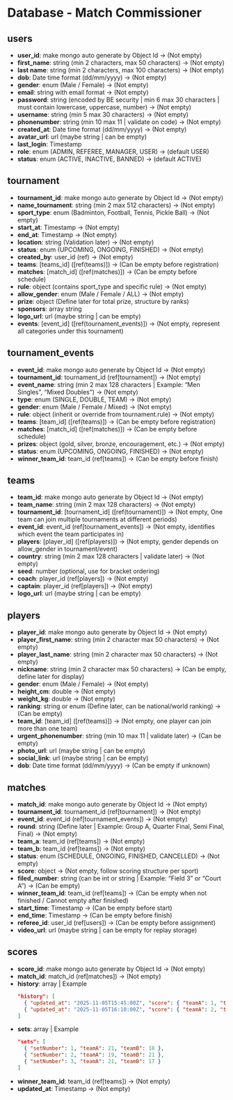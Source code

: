 # Database - Match Commissioner

## users
- **user_id**: make mongo auto generate by Object Id → (Not empty)
- **first_name**: string (min 2 characters, max 50 characters) → (Not empty)
- **last name**: string (min 2 characters, max 100 characters) → (Not empty)
- **dob**: Date time format (dd/mm/yyyy) → (Not empty)
- **gender**: enum (Male / Female) → (Not empty)
- **email**: string with email format → (Not empty)
- **password**: string (encoded by BE security | min 6 max 30 characters | must contain lowercase, uppercase, number) → (Not empty)
- **username**: string (min 5 max 30 characters) → (Not empty)
- **phonenumber**: string (min 10 max 11 | validate on code) → (Not empty)
- **created_at**: Date time format (dd/mm/yyyy) → (Not empty)
- **avatar_url**: url (maybe string | can be empty)
- **last_login**: Timestamp
- **role**: enum (ADMIN, REFEREE, MANAGER, USER) → (default USER)
- **status**: enum (ACTIVE, INACTIVE, BANNED) → (default ACTIVE)

## tournament
- **tournament_id**: make mongo auto generate by Object Id → (Not empty)
- **name_tournament**: string (min 2 max 512 characters) → (Not empty)
- **sport_type**: enum (Badminton, Football, Tennis, Pickle Ball) → (Not empty)
- **start_at**: Timestamp → (Not empty)
- **end_at**: Timestamp → (Not empty)
- **location**: string (Validation later) → (Not empty)
- **status**: enum (UPCOMING, ONGOING, FINISHED) → (Not empty)
- **created_by**: user_id (ref) → (Not empty)
- **teams**: [teams_id] ([ref(teams)]) → (Can be empty before registration)
- **matches**: [match_id] ([ref(matches)]) → (Can be empty before schedule)
- **rule**: object (contains sport_type and specific rule) → (Not empty)
- **allow_gender**: enum (Male / Female / ALL) → (Not empty)
- **prize**: object (Define later for total prize, structure by ranks)
- **sponsors**: array string
- **logo_url**: url (maybe string | can be empty)
- **events**: [event_id] ([ref(tournament_events)]) → (Not empty, represent all categories under this tournament)

## tournament_events
- **event_id**: make mongo auto generate by Object Id → (Not empty)
- **tournament_id**: tournament_id (ref[tournament]) → (Not empty)
- **event_name**: string (min 2 max 128 characters | Example: “Men Singles”, “Mixed Doubles”) → (Not empty)
- **type**: enum (SINGLE, DOUBLE, TEAM) → (Not empty)
- **gender**: enum (Male / Female / Mixed) → (Not empty)
- **rule**: object (inherit or override from tournament.rule) → (Not empty)
- **teams**: [team_id] ([ref(teams)]) → (Can be empty before registration)
- **matches**: [match_id] ([ref(matches)]) → (Can be empty before schedule)
- **prizes**: object (gold, silver, bronze, encouragement, etc.) → (Not empty)
- **status**: enum (UPCOMING, ONGOING, FINISHED) → (Not empty)
- **winner_team_id**: team_id (ref[teams]) → (Can be empty before finish)

## teams
- **team_id**: make mongo auto generate by Object Id → (Not empty)
- **team_name**: string (min 2 max 128 characters) → (Not empty)
- **tournament_id**: [tournament_id] ([ref(tournament)]) → (Not empty, One team can join multiple tournaments at different periods)
- **event_id**: event_id (ref[tournament_events]) → (Not empty, identifies which event the team participates in)
- **players**: [player_id] ([ref(players)]) → (Not empty, gender depends on allow_gender in tournament/event)
- **country**: string (min 2 max 128 characters | validate later) → (Not empty)
- **seed**: number (optional, use for bracket ordering)
- **coach**: player_id (ref[players]) → (Not empty)
- **captain**: player_id (ref[players]) → (Not empty)
- **logo_url**: url (maybe string | can be empty)

## players
- **player_id**: make mongo auto generate by Object Id → (Not empty)
- **player_first_name**: string (min 2 character max 50 characters) → (Not empty)
- **player_last_name**: string (min 2 character max 50 characters) → (Not empty)
- **nickname**: string (min 2 character max 50 characters) → (Can be empty, define later for display)
- **gender**: enum (Male / Female) → (Not empty)
- **height_cm**: double → (Not empty)
- **weight_kg**: double → (Not empty)
- **ranking**: string or enum (Define later, can be national/world ranking) → (Can be empty)
- **team_id**: [team_id] ([ref(teams)]) → (Not empty, one player can join more than one team)
- **urgent_phonenumber**: string (min 10 max 11 | validate later) → (Can be empty)
- **photo_url**: url (maybe string | can be empty)
- **social_link**: url (maybe string | can be empty)
- **dob**: Date time format (dd/mm/yyyy) → (Can be empty if unknown)

## matches
- **match_id**: make mongo auto generate by Object Id → (Not empty)
- **tournament_id**: tournament_id (ref[tournament]) → (Not empty)
- **event_id**: event_id (ref[tournament_events]) → (Not empty)
- **round**: string (Define later | Example: Group A, Quarter Final, Semi Final, Final) → (Not empty)
- **team_a**: team_id (ref[teams]) → (Not empty)
- **team_b**: team_id (ref[teams]) → (Not empty)
- **status**: enum (SCHEDULE, ONGOING, FINISHED, CANCELLED) → (Not empty)
- **score**: object → (Not empty, follow scoring structure per sport)
- **filed_number**: string (can be int or string | Example: “Field 3” or “Court A”) → (Can be empty)
- **winner_team_id**: team_id (ref[teams]) → (Can be empty when not finished / Cannot empty after finished)
- **start_time**: Timestamp → (Can be empty before start)
- **end_time**: Timestamp → (Can be empty before finish)
- **referee_id**: user_id (ref[users]) → (Can be empty before assignment)
- **video_url**: url (maybe string | can be empty for replay storage)

## scores
- **score_id**: make mongo auto generate by Object Id → (Not empty)
- **match_id**: match_id (ref[matches]) → (Not empty)
- **history**: array | Example
  ```json
  "history": [
    { "updated_at": "2025-11-05T15:45:00Z", "score": { "teamA": 1, "teamB": 0 } },
    { "updated_at": "2025-11-05T16:10:00Z", "score": { "teamA": 2, "teamB": 1 } }
  ]
  ```
- **sets**: array | Example
  ```json
  "sets": [
    { "setNumber": 1, "teamA": 21, "teamB": 18 },
    { "setNumber": 2, "teamA": 19, "teamB": 21 },
    { "setNumber": 3, "teamA": 21, "teamB": 17 }
  ]
  ```
- **winner_team_id**: team_id (ref[teams]) → (Not empty)
- **updated_at**: Timestamp → (Not empty)

